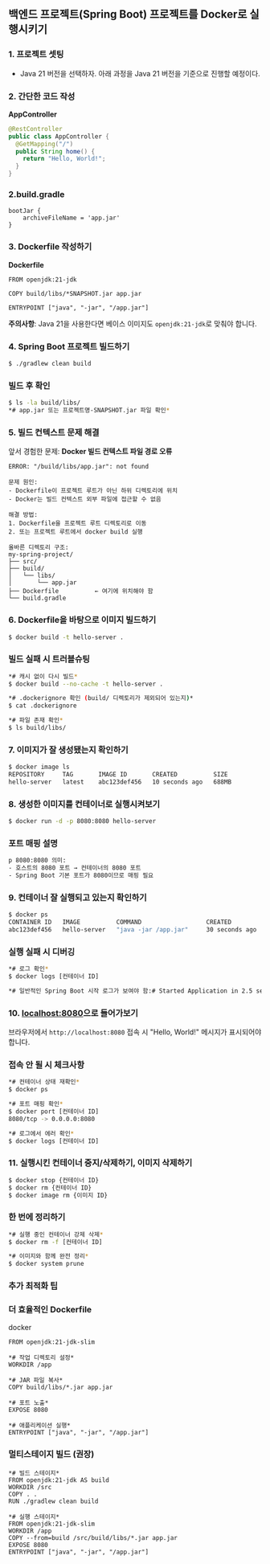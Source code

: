 ## 백엔드 프로젝트(Spring Boot) 프로젝트를 Docker로 실행시키기

### 1. 프로젝트 셋팅

- Java 21 버전을 선택하자. 아래 과정을 Java 21 버전을 기준으로 진행할 예정이다.

### 2. 간단한 코드 작성

**AppController**

```java
@RestController
public class AppController {
  @GetMapping("/")
  public String home() {
    return "Hello, World!";
  }
}
```

### 2.build.gradle

```docker
bootJar {
    archiveFileName = 'app.jar'
}
```

### 3. Dockerfile 작성하기

**Dockerfile**

```docker
FROM openjdk:21-jdk

COPY build/libs/*SNAPSHOT.jar app.jar

ENTRYPOINT ["java", "-jar", "/app.jar"]
```

**주의사항**: Java 21을 사용한다면 베이스 이미지도 `openjdk:21-jdk`로 맞춰야 합니다.

### 4. Spring Boot 프로젝트 빌드하기

```bash
$ ./gradlew clean build
```

### **빌드 후 확인**

```bash
$ ls -la build/libs/
*# app.jar 또는 프로젝트명-SNAPSHOT.jar 파일 확인*
```

### 5. 빌드 컨텍스트 문제 해결

앞서 경험한 문제: **Docker 빌드 컨텍스트 파일 경로 오류**

```
ERROR: "/build/libs/app.jar": not found

문제 원인:
- Dockerfile이 프로젝트 루트가 아닌 하위 디렉토리에 위치
- Docker는 빌드 컨텍스트 외부 파일에 접근할 수 없음

해결 방법:
1. Dockerfile을 프로젝트 루트 디렉토리로 이동
2. 또는 프로젝트 루트에서 docker build 실행

올바른 디렉토리 구조:
my-spring-project/
├── src/
├── build/
│   └── libs/
│       └── app.jar
├── Dockerfile          ← 여기에 위치해야 함
└── build.gradle
```

### 6. Dockerfile을 바탕으로 이미지 빌드하기

```bash
$ docker build -t hello-server .
```

### **빌드 실패 시 트러블슈팅**

```bash
*# 캐시 없이 다시 빌드*
$ docker build --no-cache -t hello-server .

*# .dockerignore 확인 (build/ 디렉토리가 제외되어 있는지)*
$ cat .dockerignore

*# 파일 존재 확인*
$ ls build/libs/
```

### 7. 이미지가 잘 생성됐는지 확인하기

```bash
$ docker image ls
REPOSITORY     TAG       IMAGE ID       CREATED          SIZE
hello-server   latest    abc123def456   10 seconds ago   688MB
```

### 8. 생성한 이미지를 컨테이너로 실행시켜보기

```bash
$ docker run -d -p 8080:8080 hello-server
```

### **포트 매핑 설명**

```bash
p 8080:8080 의미:
- 호스트의 8080 포트 → 컨테이너의 8080 포트
- Spring Boot 기본 포트가 8080이므로 매핑 필요
```

### 9. 컨테이너 잘 실행되고 있는지 확인하기

```bash
$ docker ps
CONTAINER ID   IMAGE          COMMAND                  CREATED         STATUS         PORTS                    NAMES
abc123def456   hello-server   "java -jar /app.jar"     30 seconds ago  Up 30 seconds  0.0.0.0:8080->8080/tcp   amazing_name
```

### **실행 실패 시 디버깅**

```bash
*# 로그 확인*
$ docker logs [컨테이너 ID]

*# 일반적인 Spring Boot 시작 로그가 보여야 함:# Started Application in 2.5 seconds*
```

### 10. [localhost:8080](http://localhost:8080/)으로 들어가보기

브라우저에서 `http://localhost:8080` 접속 시 "Hello, World!" 메시지가 표시되어야 합니다.

### **접속 안 될 시 체크사항**

```bash
*# 컨테이너 상태 재확인*
$ docker ps

*# 포트 매핑 확인*
$ docker port [컨테이너 ID]
8080/tcp -> 0.0.0.0:8080

*# 로그에서 에러 확인*
$ docker logs [컨테이너 ID]
```

### 11. 실행시킨 컨테이너 중지/삭제하기, 이미지 삭제하기

```bash
$ docker stop {컨테이너 ID}
$ docker rm {컨테이너 ID}
$ docker image rm {이미지 ID}
```

### **한 번에 정리하기**

```bash
*# 실행 중인 컨테이너 강제 삭제*
$ docker rm -f [컨테이너 ID]

*# 이미지와 함께 완전 정리*
$ docker system prune
```

### 추가 최적화 팁

### **더 효율적인 Dockerfile**

docker

```docker
FROM openjdk:21-jdk-slim

*# 작업 디렉토리 설정*
WORKDIR /app

*# JAR 파일 복사*
COPY build/libs/*.jar app.jar

*# 포트 노출*
EXPOSE 8080

*# 애플리케이션 실행*
ENTRYPOINT ["java", "-jar", "/app.jar"]
```

### **멀티스테이지 빌드 (권장)**

```docker
*# 빌드 스테이지*
FROM openjdk:21-jdk AS build
WORKDIR /src
COPY . .
RUN ./gradlew clean build

*# 실행 스테이지*
FROM openjdk:21-jdk-slim
WORKDIR /app
COPY --from=build /src/build/libs/*.jar app.jar
EXPOSE 8080
ENTRYPOINT ["java", "-jar", "/app.jar"]
```